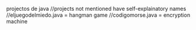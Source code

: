 projectos de java
//projects not mentioned have self-explainatory names
//eljuegodelmiedo.java = hangman game
//codigomorse.java = encryption machine
